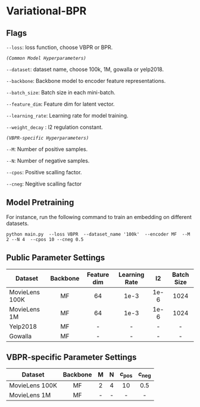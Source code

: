 # Variational-BPR

## Flags 

`--loss`: loss function, choose VBPR or BPR.

*`(Common Model Hyperparameters)`*

`--dataset`: dataset name, choose 100k, 1M, gowalla or yelp2018.

`--backbone`: Backbone model to encoder feature representations.

`--batch_size`: Batch size in each mini-batch.

`--feature_dim`: Feature dim for latent vector.

`--learning_rate`: Learning rate for model training.

`--weight_decay` : l2 regulation constant.

*`(VBPR-specific Hyperparameters)`*

`--M`: Number of positive samples.

`--N`: Number of negative samples.

`--cpos`: Positive scalling factor.

`--cneg`: Negitive scalling factor




## Model Pretraining
For instance, run the following command to train an embedding on different datasets.
```
python main.py  --loss VBPR  --dataset_name '100k'  --encoder MF  --M 2 --N 4  --cpos 10 --cneg 0.5
```


## Public Parameter Settings
| Dataset  | Backbone | Feature dim | Learning Rate | l2 | Batch Size  | 
|---------|:--------------:|:--------------:|:----:|:-----:|:---:|
| MovieLens 100K  |     MF        |       64       | 1e-3 |  1e-6  | 1024  |  
| MovieLens 1M  |     MF        |        64        | 1e-3 |  1e-6  | 1024  |   
| Yelp2018  |     MF        |       -      | - |  -  | -  |  
| Gowalla |     MF        |        -        | - |  -  | -  |   

## VBPR-specific  Parameter Settings
| Dataset  | Backbone | M | N | $c_\text{pos}$ | $c_\text{neg}$  | 
|---------|:--------------:|:--------------:|:----:|:-----:|:---:|
| MovieLens 100K  |     MF        |      2       | 4 |  10  | 0.5 |  
| MovieLens 1M  |     MF        |       -       | - |  - | - |   

